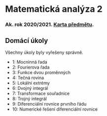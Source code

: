 # Matematická analýza 2
### Ak. rok 2020/2021. [Karta předmětu](https://www.fit.vut.cz/study/course/224925/.cs).

## Domácí úkoly
Všechny úkoly byly vyřešeny správně.

- 1: Mocninná řada
- 2: Fourierova řada
- 3: Funkce dvou proměnných
- 4: Tečná rovina
- 5: Lokální extrémy
- 6: Dvojný integrál
- 7: Transformace souřadnice
- 8: Trojný integrál
- 9: Diferenciální rovnice prvního řádu
- 10: Numerické řešení diferenciální rovnice